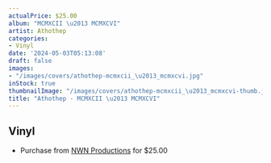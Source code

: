 ```yaml
---
actualPrice: $25.00
album: "MCMXCII \u2013 MCMXCVI"
artist: Athothep
categories:
- Vinyl
date: '2024-05-03T05:13:08'
draft: false
images:
- "/images/covers/athothep-mcmxcii_\u2013_mcmxcvi.jpg"
inStock: true
thumbnailImage: "/images/covers/athothep-mcmxcii_\u2013_mcmxcvi-thumb.jpg"
title: "Athothep - MCMXCII \u2013 MCMXCVI"
---
```


## Vinyl
* Purchase from [NWN Productions](http://shop.nwnprod.com/index.php?route=product/product&path=75&product_id=33997&sort=pd.name&order=ASC) for $25.00

